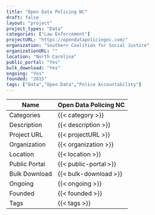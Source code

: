 ```yaml
---
title: "Open Data Policing NC"
draft: false
layout: "project"
project_types: "Data"
categories: ["Law Enforcement"]
projectURL: "https://opendatapolicingnc.com/"
organization: "Southern Coalition for Social Justice"
organizationURL: ""
location: "North Carolina"
public_portal: "Yes"
bulk_download: "Yes"
ongoing: "Yes"
founded: "2015"
tags: ["Data","Open Data","Police Accountability"]
---
```



Name                    |  Open Data Policing NC    
------------------------|----
Categories              | {{< category >}} 
Description             | {{< description >}} 
Project URL             | {{< projectURL >}} 
Organization            | {{< organization >}} 
Location                | {{< location >}} 
Public Portal           | {{< public-portal >}} 
Bulk Download           | {{< bulk-download >}} 
Ongoing                 | {{< ongoing >}} 
Founded                 | {{< founded >}} 
Tags                    | {{< tags >}} 

